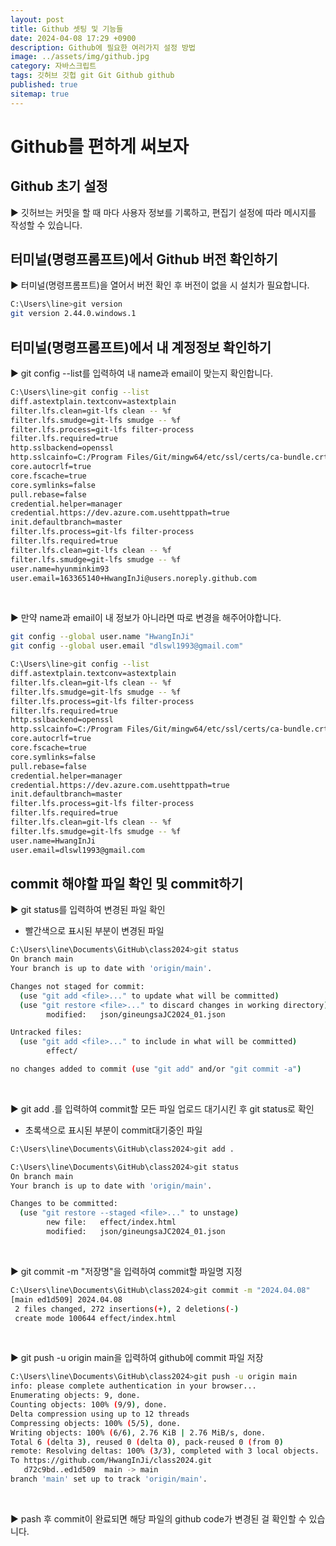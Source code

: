 ```yaml
---
layout: post
title: Github 셋팅 및 기능들
date: 2024-04-08 17:29 +0900
description: Github에 필요한 여러가지 설정 방법
image: ../assets/img/github.jpg
category: 자바스크립트
tags: 깃허브 깃헙 git Git Github github
published: true
sitemap: true
---
```


# Github를 편하게 써보자

## Github 초기 설정

▶ 깃허브는 커밋을 할 때 마다 사용자 정보를 기록하고, 편집기 설정에 따라 메시지를 작성할 수 있습니다.

## 터미널(명령프롬프트)에서 Github 버전 확인하기

▶ 터미널(명령프롬프트)을 열어서 버전 확인 후 버전이 없을 시 설치가 필요합니다.

````bash
C:\Users\line>git version
git version 2.44.0.windows.1
````

## 터미널(명령프롬프트)에서 내 계정정보 확인하기

▶ git config --list를 입력하여 내 name과 email이 맞는지 확인합니다.

````bash
C:\Users\line>git config --list
diff.astextplain.textconv=astextplain
filter.lfs.clean=git-lfs clean -- %f
filter.lfs.smudge=git-lfs smudge -- %f
filter.lfs.process=git-lfs filter-process
filter.lfs.required=true
http.sslbackend=openssl
http.sslcainfo=C:/Program Files/Git/mingw64/etc/ssl/certs/ca-bundle.crt
core.autocrlf=true
core.fscache=true
core.symlinks=false
pull.rebase=false
credential.helper=manager
credential.https://dev.azure.com.usehttppath=true
init.defaultbranch=master
filter.lfs.process=git-lfs filter-process
filter.lfs.required=true
filter.lfs.clean=git-lfs clean -- %f
filter.lfs.smudge=git-lfs smudge -- %f
user.name=hyunminkim93
user.email=163365140+HwangInJi@users.noreply.github.com
````
<br />

▶ 만약 name과 email이 내 정보가 아니라면 따로 변경을 해주어야합니다.

````bash
git config --global user.name "HwangInJi"
git config --global user.email "dlswl1993@gmail.com"

C:\Users\line>git config --list
diff.astextplain.textconv=astextplain
filter.lfs.clean=git-lfs clean -- %f
filter.lfs.smudge=git-lfs smudge -- %f
filter.lfs.process=git-lfs filter-process
filter.lfs.required=true
http.sslbackend=openssl
http.sslcainfo=C:/Program Files/Git/mingw64/etc/ssl/certs/ca-bundle.crt
core.autocrlf=true
core.fscache=true
core.symlinks=false
pull.rebase=false
credential.helper=manager
credential.https://dev.azure.com.usehttppath=true
init.defaultbranch=master
filter.lfs.process=git-lfs filter-process
filter.lfs.required=true
filter.lfs.clean=git-lfs clean -- %f
filter.lfs.smudge=git-lfs smudge -- %f
user.name=HwangInJi
user.email=dlswl1993@gmail.com
````

## commit 해야할 파일 확인 및 commit하기 

▶ git status를 입력하여 변경된 파일 확인
- 빨간색으로 표시된 부분이 변경된 파일

````bash
C:\Users\line\Documents\GitHub\class2024>git status
On branch main
Your branch is up to date with 'origin/main'.

Changes not staged for commit:
  (use "git add <file>..." to update what will be committed)
  (use "git restore <file>..." to discard changes in working directory)
        modified:   json/gineungsaJC2024_01.json

Untracked files:
  (use "git add <file>..." to include in what will be committed)
        effect/

no changes added to commit (use "git add" and/or "git commit -a")
````
<br />

▶ git add .를 입력하여 commit할 모든 파일 업로드 대기시킨 후 git status로 확인
- 초록색으로 표시된 부분이 commit대기중인 파일

````bash
C:\Users\line\Documents\GitHub\class2024>git add .

C:\Users\line\Documents\GitHub\class2024>git status
On branch main
Your branch is up to date with 'origin/main'.

Changes to be committed:
  (use "git restore --staged <file>..." to unstage)
        new file:   effect/index.html
        modified:   json/gineungsaJC2024_01.json
````
<br />

▶ git commit -m "저장명"을 입력하여 commit할 파일명 지정

````bash
C:\Users\line\Documents\GitHub\class2024>git commit -m "2024.04.08"
[main ed1d509] 2024.04.08
 2 files changed, 272 insertions(+), 2 deletions(-)
 create mode 100644 effect/index.html
````
<br />

▶ git push -u origin main을 입력하여 github에 commit 파일 저장

````bash
C:\Users\line\Documents\GitHub\class2024>git push -u origin main
info: please complete authentication in your browser...
Enumerating objects: 9, done.
Counting objects: 100% (9/9), done.
Delta compression using up to 12 threads
Compressing objects: 100% (5/5), done.
Writing objects: 100% (6/6), 2.76 KiB | 2.76 MiB/s, done.
Total 6 (delta 3), reused 0 (delta 0), pack-reused 0 (from 0)
remote: Resolving deltas: 100% (3/3), completed with 3 local objects.
To https://github.com/HwangInJi/class2024.git
   d72c9bd..ed1d509  main -> main
branch 'main' set up to track 'origin/main'.
````
<br />

▶ pash 후 commit이 완료되면 해당 파일의 github code가 변경된 걸 확인할 수 있습니다.

